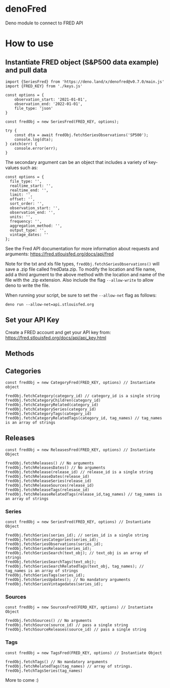 # denoFred
Deno module to connect to FRED API

# How to use

## Instantiate FRED object (S&P500 data example) and pull data

```
import {SeriesFred} from 'https://deno.land/x/denofred@v0.7.0/main.js'
import {FRED_KEY} from './keys.js'

const options = {
    observation_start: '2021-01-01',
    observation_end: '2022-01-01',
    file_type: 'json'
}

const fredObj = new SeriesFred(FRED_KEY, options);

try {
    const dta = await fredObj.fetchSeriesObservations('SP500');
    console.log(dta);
} catch(err) {
    console.error(err);
}
```

The secondary argument can be an object that includes a variety of key-values such as:

```
const options = {
  file_type: '',
  realtime_start: '',
  realtime_end: '',
  limit: '',
  offset: '',
  sort_order: '',
  observation_start: '',
  observation_end: '',
  units: '',
  frequency: '',
  aggregation_method: '',
  output_type: '',
  vintage_dates: ''
};
```

See the Fred API documentation for more information about requests and arguments: https://fred.stlouisfed.org/docs/api/fred

Note for the txt and xls file types, ```fredObj.fetchSeriesObservations()``` will save a .zip file called fredData.zip. To modify the location and file name, add a third argument to the above method with the location and name of the file with the .zip extension. Also include the flag ```--allow-write``` to allow deno to write the file.

When running your script, be sure to set the ```--allow-net``` flag as follows:

```
deno run --allow-net=api.stlouisfed.org
```

## Set your API Key
Create a FRED account and get your API key from: https://fred.stlouisfed.org/docs/api/api_key.html

## Methods

## Categories

```
const fredObj = new CategoryFred(FRED_KEY, options) // Instantiate object

fredObj.fetchCategory(category_id) // category_id is a single string
fredObj.fetchCategoryChildren(category_id)
fredObj.fetchCategoryRelated(category_id)
fredObj.fetchCategorySeries(category_id)
fredObj.fetchCategoryTags(category_id)
fredObj.fetchCategoryRelatedTags(category_id, tag_names) // tag_names is an array of strings
```

## Releases

```
const fredObj = new ReleasesFred(FRED_KEY, options) // Instantiate Object

fredObj.fetchReleases() // No arguments
fredObj.fetchReleasesDates() // No arguments
fredObj.fetchRelease(release_id) // release_id is a single string
fredObj.fetchReleaseDates(release_id)
fredObj.fetchReleaseSeries(release_id)
fredObj.fetchReleaseSources(release_id)
fredObj.fetchReleaseTags(relesase_id)
fredObj.fetchReleaseRelatedTags(release_id,tag_names) // tag_names is an array of strings
```                                  

### Series

```
const fredObj = new SeriesFred(FRED_KEY, options) // Instantiate Object

fredObj.fetchSeries(series_id); // series_id is a single string
fredObj.fetchSeriesCategories(series_id);
fredObj.fetchSeriesObservations(series_id);
fredObj.fetchSeriesRelease(series_id);
fredObj.fetchSeriesSearch(text_obj); // text_obj is an array of strings
fredObj.fetchSeriesSearchTags(text_obj);
fredObj.fetchSeriesSearchRelatedTags(text_obj, tag_names); // tag_names is an array of strings
fredObj.fetchSeriesTags(series_id);
fredObj.fetchSeriesUpdates(); // No mandatory arguments
fredObj.fetchSeriesVintagedates(series_id);
```

### Sources

```
const fredObj = new SourcesFred(FERD_KEY, options) // Instantiate Object

fredObj.fetchSources() // No arguments
fredObj.fetchSource(source_id) // pass a single string
fredObj.fetchSourceReleases(source_id) // pass a single string
```

### Tags

```
const fredObj = new TagsFred(FRED_KEY, options) // Instantiate Object

fredObj.fetchTags() // No mandatory arguments
fredObj.fetchRelatedTags(tag_names) // array of strings.
fredObj.fetchTagsSeries(tag_names)
```

More to come :)